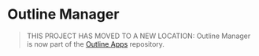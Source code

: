 # Outline Manager

> THIS PROJECT HAS MOVED TO A NEW LOCATION: Outline Manager is now part of the [Outline Apps](https://github.com/Jigsaw-Code/outline-apps/tree/master/server_manager) repository.
